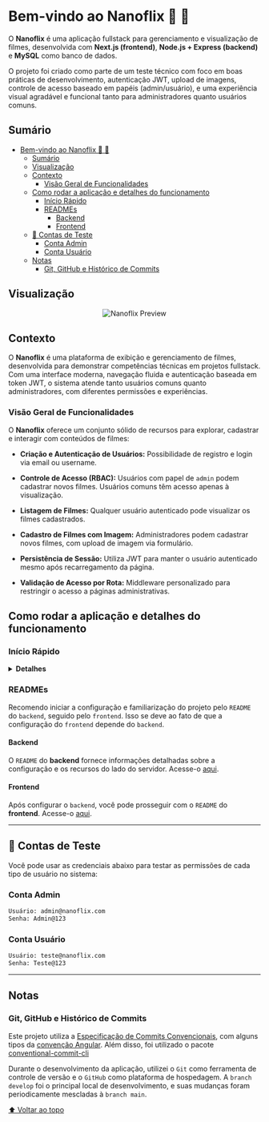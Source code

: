 # Bem-vindo ao Nanoflix 🎥 📸

O __Nanoflix__ é uma aplicação fullstack para gerenciamento e visualização de filmes, desenvolvida com __Next.js (frontend)__, __Node.js + Express (backend)__ e __MySQL__ como banco de dados.

O projeto foi criado como parte de um teste técnico com foco em boas práticas de desenvolvimento, autenticação JWT, upload de imagens, controle de acesso baseado em papéis (admin/usuário), e uma experiência visual agradável e funcional tanto para administradores quanto usuários comuns.

## Sumário

- [Bem-vindo ao Nanoflix 🎥 📸](#bem-vindo-ao-nanoflix--)
  - [Sumário](#sumário)
  - [Visualização](#visualização)
  - [Contexto](#contexto)
    - [Visão Geral de Funcionalidades](#visão-geral-de-funcionalidades)
  - [Como rodar a aplicação e detalhes do funcionamento](#como-rodar-a-aplicação-e-detalhes-do-funcionamento)
    - [Início Rápido](#início-rápido)
    - [READMEs](#readmes)
      - [Backend](#backend)
      - [Frontend](#frontend)
  - [🔐 Contas de Teste](#-contas-de-teste)
    - [Conta Admin](#conta-admin)
    - [Conta Usuário](#conta-usuário)
  - [Notas](#notas)
    - [Git, GitHub e Histórico de Commits](#git-github-e-histórico-de-commits)

## Visualização

<div align="center">

<!-- Adicione a URL da imagem aqui -->

![Nanoflix Preview](https://github.com/user-attachments/assets/90d3b175-5a37-4af5-bf68-094aef9d8e82)

</div>

## Contexto

O __Nanoflix__ é uma plataforma de exibição e gerenciamento de filmes, desenvolvida para demonstrar competências técnicas em projetos fullstack. Com uma interface moderna, navegação fluida e autenticação baseada em token JWT, o sistema atende tanto usuários comuns quanto administradores, com diferentes permissões e experiências.

### Visão Geral de Funcionalidades

O __Nanoflix__ oferece um conjunto sólido de recursos para explorar, cadastrar e interagir com conteúdos de filmes:

- __Criação e Autenticação de Usuários:__ Possibilidade de registro e login via email ou username.

- __Controle de Acesso (RBAC):__ Usuários com papel de `admin` podem cadastrar novos filmes. Usuários comuns têm acesso apenas à visualização.

- __Listagem de Filmes:__ Qualquer usuário autenticado pode visualizar os filmes cadastrados.

- __Cadastro de Filmes com Imagem:__ Administradores podem cadastrar novos filmes, com upload de imagem via formulário.

- __Persistência de Sessão:__ Utiliza JWT para manter o usuário autenticado mesmo após recarregamento da página.

- __Validação de Acesso por Rota:__ Middleware personalizado para restringir o acesso a páginas administrativas.

## Como rodar a aplicação e detalhes do funcionamento

### Início Rápido

<details>
<summary><strong>Detalhes</strong></summary>

Para começar, clone o repositório em sua máquina local.

```bash
git clone git@github.com:imsamuelcovalero/nanoflix.git
```

1. Navegue até o diretório raiz do projeto no terminal usando: cd nanoflix

2. Acesse o diretório `backend` e execute `npm install` para instalar as dependências.

3. Configure o arquivo `.env` com base no `.env.example`.

4. Execute `npm run db:init` para criar e migrar o banco de dados.

5. (Opcional) Execute `npm run db:seed` para popular o banco com dados iniciais.

6. Inicie o servidor com `npm run dev`.

7. A API estará disponível em `http://localhost:3001`.

8. Agora, acesse o diretório `frontend` e execute `npm install` para instalar as dependências.

9. Configure o `.env` com a URL do backend (`NEXT_PUBLIC_API_URL`).

10. Execute `npm run dev` para iniciar o frontend.

11. A aplicação estará disponível em `http://<seu_ip_local>:3000`.

> __Observação:__ Caso você não possua o MySQL instalado localmente, você pode optar por utilizar o serviço de banco de dados fornecido no `docker-compose.yml`. Basta rodar `docker compose up -d db` a partir da raiz do projeto.

> __Importante:__ Certifique-se de configurar os arquivos `.env` no `backend` e `frontend` conforme os exemplos fornecidos. Variáveis como `DATABASE_URL`, `NEXT_PUBLIC_API_URL` e credenciais de acesso devem estar definidas corretamente.

__Informações detalhadas sobre o funcionamento da aplicação podem ser encontradas nos `README` do [frontend](frontend/README.md) e do [backend](backend/README.md).__

</details>

### READMEs

Recomendo iniciar a configuração e familiarização do projeto pelo `README` do `backend`, seguido pelo `frontend`. Isso se deve ao fato de que a configuração do `frontend` depende do `backend`.

#### Backend

O `README` do __backend__ fornece informações detalhadas sobre a configuração e os recursos do lado do servidor. Acesse-o [aqui](backend/README.md).

#### Frontend

Após configurar o `backend`, você pode prosseguir com o `README` do __frontend__. Acesse-o [aqui](frontend/README.md).

---

## 🔐 Contas de Teste

Você pode usar as credenciais abaixo para testar as permissões de cada tipo de usuário no sistema:

### Conta Admin

```bash
Usuário: admin@nanoflix.com  
Senha: Admin@123
```

### Conta Usuário

```bash
Usuário: teste@nanoflix.com 
Senha: Teste@123
```

---

## Notas

### Git, GitHub e Histórico de Commits

Este projeto utiliza a [Especificação de Commits Convencionais](https://www.conventionalcommits.org/en/v1.0.0/), com alguns tipos da [convenção Angular](https://github.com/angular/angular/blob/22b96b9/CONTRIBUTING.md#-commit-message-guidelines). Além disso, foi utilizado o pacote [conventional-commit-cli](https://www.npmjs.com/package/conventional-commit-cli)

Durante o desenvolvimento da aplicação, utilizei o `Git` como ferramenta de controle de versão e o `GitHub` como plataforma de hospedagem. A `branch develop` foi o principal local de desenvolvimento, e suas mudanças foram periodicamente mescladas à `branch main`.

[⬆ Voltar ao topo](#sumário)
